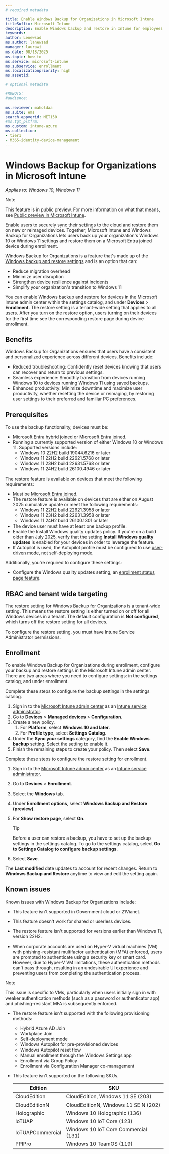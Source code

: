 ```yaml
---
# required metadata

title: Enable Windows Backup for Organizations in Microsoft Intune  
titleSuffix: Microsoft Intune
description: Enable Windows backup and restore in Intune for employees or students.
keywords:
author: Lenewsad
ms.author: lanewsad
manager: laurawi
ms.date: 08/18/2025
ms.topic: how-to
ms.service: microsoft-intune
ms.subservice: enrollment
ms.localizationpriority: high
ms.assetid:

# optional metadata

#ROBOTS:
#audience:

ms.reviewer: maholdaa
ms.suite: ems
search.appverid: MET150
#ms.tgt_pltfrm:
ms.custom: intune-azure
ms.collection:
- tier1
- M365-identity-device-management
---
```


# Windows Backup for Organizations in Microsoft Intune    

*Applies to: Windows 10, Windows 11*  

 > [!NOTE]
 > This feature is in public preview. For more information on what that means, see [Public preview in Microsoft Intune](../fundamentals/public-preview.md).  

Enable users to securely sync their settings to the cloud and restore them on new or reimaged devices. Together, Microsoft Intune and Windows Backup for Organizations lets users back up your organization's Windows 10 or Windows 11 settings and restore them on a Microsoft Entra joined device during enrollment. 

Windows Backup for Organizations is a feature that's made up of the [Windows backup and restore settings](/windows/configuration/windows-backup/catalog) and is an option that can: 

* Reduce migration overhead
* Minimize user disruption  
* Strengthen device resilience against incidents  
* Simplify your organization's transition to Windows 11

You can enable Windows backup and restore for devices in the Microsoft Intune admin center within the settings catalog, and under **Devices** > **Enrollment**. The restore setting is a tenant-wide setting that applies to all users. After you turn on the restore option, users turning on their devices for the first time see the corresponding restore page during device enrollment.  

## Benefits  

Windows Backup for Organizations ensures that users have a consistent and personalized experience across different devices. Benefits include:  

* Reduced troubleshooting: Confidently reset devices knowing that users can recover and return to previous settings.   
* Seamless experience: Smoothly transition from devices running Windows 10 to devices running Windows 11 using saved backups. 
* Enhanced productivity: Minimize downtime and maximize user productivity, whether resetting the device or reimaging, by restoring user settings to their preferred and familiar PC preferences.  

## Prerequisites 

To use the backup functionality, devices must be:  

* Microsoft Entra hybrid joined or Microsoft Entra joined.  
* Running a currently supported version of either Windows 10 or Windows 11. Supported versions include:  
  * Windows 10 22H2 build 19044.6216 or later
  * Windows 11 22H2 build 22621.5768 or later
  * Windows 11 23H2 build 22631.5768 or later
  * Windows 11 24H2 build 26100.4946 or later     

The restore feature is available on devices that meet the following requirements:  

- Must be [Microsoft Entra joined](/entra/identity/devices/concept-directory-join).  
- The restore feature is available on devices that are either on August 2025 cumulative update or meet the following requirements:
  * Windows 11 22H2 build 22621.3958 or later
  * Windows 11 23H2 build 22631.3958 or later
  * Windows 11 24H2 build 26100.1301 or later 
- The device user must have at least one backup profile.
- Enable the Install Windows quality updates policy. If you're on a build older than July 2025, verify that the setting **Install Windows quality updates** is enabled for your devices in order to leverage the feature. 
- If Autopilot is used, the Autopilot profile must be configured to use [user-driven mode](/autopilot/user-driven), not self-deploying mode.   

Additionally, you're required to configure these settings:   
- Configure the Windows quality updates setting, an [enrollment status page feature](windows-enrollment-status.md).     

## RBAC and tenant wide targeting 
The restore setting for Windows Backup for Organizations is a tenant-wide setting. This means the restore setting is either turned on or off for all Windows devices in a tenant. The default configuration is **Not configured**, which turns off the restore setting for all devices.  

To configure the restore setting, you must have Intune Service Administrator permissions.  

## Enrollment    

To enable Windows Backup for Organizations during enrollment, configure your backup and restore settings in the Microsoft Intune admin center. There are two areas where you need to configure settings: in the settings catalog, and under enrollment.  

Complete these steps to configure the backup settings in the settings catalog. 
1. Sign in to the [Microsoft Intune admin center](https://go.microsoft.com/fwlink/?linkid=2109431) as an [Intune service administrator](/entra/identity/role-based-access-control/permissions-reference#intune-administrator).
1. Go to **Devices** > **Managed devices** > **Configuration**.
1. Create a new policy.
   1. For **Platform**, select **Windows 10 and later**.
   2. For **Profile type**, select **Settings Catalog**.
1. Under the **Sync your settings** category, find the **Enable Windows backup** setting. Select the setting to enable it.
1. Finish the remaining steps to create your policy. Then select **Save**.  

Complete these steps to configure the restore setting for enrollment. 
1. Sign in to the [Microsoft Intune admin center](https://go.microsoft.com/fwlink/?linkid=2109431) as an [Intune service administrator](/entra/identity/role-based-access-control/permissions-reference#intune-administrator).  
1. Go to **Devices** > **Enrollment**.  
1. Select the **Windows** tab. 
1. Under **Enrollment options**, select **Windows Backup and Restore (preview)**.  
1. For **Show restore page**, select **On**. 

    > [!TIP]
    > Before a user can restore a backup, you have to set up the backup settings in the settings catalog. To go to the settings catalog, select **Go to Settings Catalog to configure backup settings**. 

1. Select **Save**.

The **Last modified** date updates to account for recent changes. Return to **Windows Backup and Restore** anytime to view and edit the setting again.   

## Known issues  
Known issues with Windows Backup for Organizations include: 

- This feature isn't supported in Government cloud or 21Vianet.  

- This feature doesn't work for shared or userless devices. 

- The restore feature isn't supported for versions earlier than Windows 11, version 22H2.  

- When corporate accounts are used on Hyper-V virtual machines (VM) with phishing-resistant multifactor authentication (MFA) enforced, users are prompted to authenticate using a security key or smart card. However, due to Hyper-V VM limitations, these authentication methods can't pass through, resulting in an undesirable UI experience and preventing users from completing the authentication process. 

>[!NOTE]
> This issue is specific to VMs, particularly when users initially sign in with weaker authentication methods (such as a password or authenticator app) and phishing-resistant MFA is subsequently enforced. 

- The restore feature isn't supported with the following provisioning methods:  

  - Hybrid Azure AD Join  
  - Workplace Join  
  - Self-deployment mode  
  - Windows Autopilot for pre-provisioned devices  
  - Windows Autopilot reset flow  
  - Manual enrollment through the Windows Settings app  
  - Enrollment via Group Policy  
  - Enrollment via Configuration Manager co-management  

- This feature isn't supported on the following SKUs.  

  |Edition| SKU | 
  | -----| ----- |
  |CloudEdition |CloudEdition, Windows 11 SE (203) |
  |CloudEditionN |CloudEditionN, Windows 11 SE N (202) |
  |Holographic |Windows 10 Holographic (136) |
  |IoTUAP |Windows 10 IoT Core (123) |
  |IoTUAPCommercial |Windows 10 IoT Core Commercial (131) |
  |PPIPro |Windows 10 TeamOS (119) |




